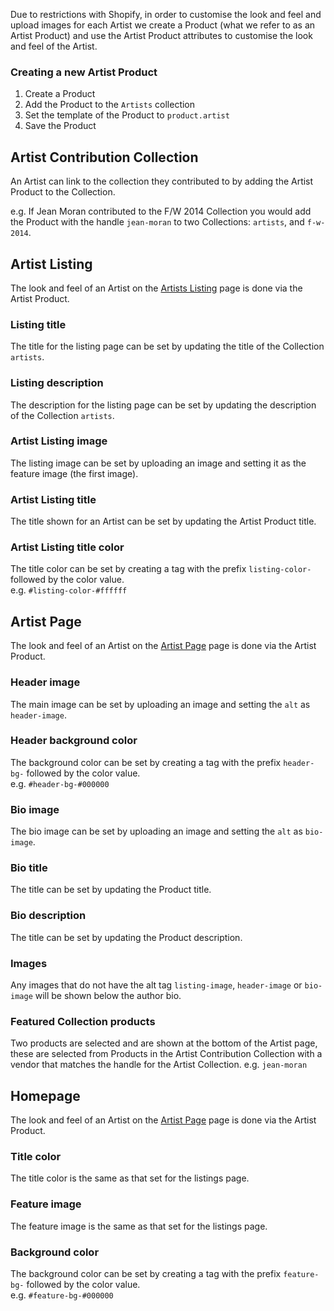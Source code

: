 Due to restrictions with Shopify, in order to customise the look and feel and upload images for each Artist we create a Product (what we refer to as an Artist Product) and use the Artist Product attributes to customise the look and feel of the Artist.

### Creating a new Artist Product
1. Create a Product
2. Add the Product to the `Artists` collection
3. Set the template of the Product to `product.artist`
4. Save the Product

## Artist Contribution Collection

An Artist can link to the collection they contributed to by adding the Artist Product to the Collection.

e.g. If Jean Moran contributed to the F/W 2014 Collection you would add the Product with the handle `jean-moran` to two Collections: `artists`, and `f-w-2014`.

## Artist Listing

The look and feel of an Artist on the [Artists Listing](https://ohlin.myshopify.com/collections/artists) page is done via the Artist Product.

### Listing title

The title for the listing page can be set by updating the title of the Collection `artists`.

### Listing description

The description for the listing page can be set by updating the description of the Collection `artists`.

### Artist Listing image

The listing image can be set by uploading an image and setting it as the feature image (the first image).

### Artist Listing title

The title shown for an Artist can be set by updating the Artist Product title.

### Artist Listing title color

The title color can be set by creating a tag with the prefix `listing-color-` followed by the color value.  
e.g. `#listing-color-#ffffff`

## Artist Page

The look and feel of an Artist on the [Artist Page](https://ohlin.myshopify.com/collections/jean-moran) page is done via the Artist Product.

### Header image

The main image can be set by uploading an image and setting the `alt` as `header-image`.

### Header background color

The background color can be set by creating a tag with the prefix `header-bg-` followed by the color value.  
e.g. `#header-bg-#000000`

### Bio image

The bio image can be set by uploading an image and setting the `alt` as `bio-image`.

### Bio title

The title can be set by updating the Product title.

### Bio description

The title can be set by updating the Product description.

### Images

Any images that do not have the alt tag `listing-image`, `header-image` or `bio-image` will be shown below the author bio.

### Featured Collection products

Two products are selected and are shown at the bottom of the Artist page, these are selected from Products in the Artist Contribution Collection with a vendor that matches the handle for the Artist Collection. 
e.g. `jean-moran`

## Homepage

The look and feel of an Artist on the [Artist Page](https://ohlin.myshopify.com/collections/jean-moran) page is done via the Artist Product.

### Title color

The title color is the same as that set for the listings page.

### Feature image

The feature image is the same as that set for the listings page.

### Background color

The background color can be set by creating a tag with the prefix `feature-bg-` followed by the color value.  
e.g. `#feature-bg-#000000`